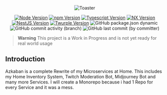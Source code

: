 <div align="center">
<img src="https://github.com/ToxicToast/Azkaban_V2/raw/main/assets/text_logo.png" alt="Toaster"/>
</div>

<div align="center">

[![Node Version](https://img.shields.io/static/v1?label=Node&message=v21.2.0&color=purple&style=for-the-badge)](https://nodejs.org)
[![npm Version](https://img.shields.io/static/v1?label=npm&message=9.8.1&color=purple&style=for-the-badge)](https://nodejs.org)
[![Typescript Version](https://img.shields.io/static/v1?label=Typescript&message=5.2.2&color=purple&style=for-the-badge)](https://typescriptlang.org)
[![NX Version](https://img.shields.io/static/v1?label=NX&message=17.3.1&color=purple&style=for-the-badge)](https://nx.dev)
[![NestJS Version](https://img.shields.io/static/v1?label=NestJS&message=10.3.1&color=purple&style=for-the-badge)](https://nestjs.com)
[![Twurple Version](https://img.shields.io/static/v1?label=Twurple&message=7.0.8&color=purple&style=for-the-badge)](https://github.com/twurple/twurple)
![GitHub package.json dynamic](https://img.shields.io/github/package-json/version/ToxicToast/Azkaban_V2?style=for-the-badge&label=VERSION&color=purple)
![GitHub commit activity (branch)](https://img.shields.io/github/commit-activity/t/ToxicToast/Azkaban_V2?style=for-the-badge&label=COMMITS&color=purple)
![GitHub last commit (by committer)](https://img.shields.io/github/last-commit/ToxicToast/Azkaban_V2?style=for-the-badge&label=LAST%20COMMIT&color=purple)

</div>

> **Warning**
> This project is a Work in Progress and is not yet ready for real world usage

## Introduction

Azkaban is a complete Rewrite of my Microservices at Home. This includes my Home Inventory System, Twitch Moderation Bot, Midjourney Bot and many more Services.
I will create a Monorepo because i had 1 Repo for every Service and it was a mess.

